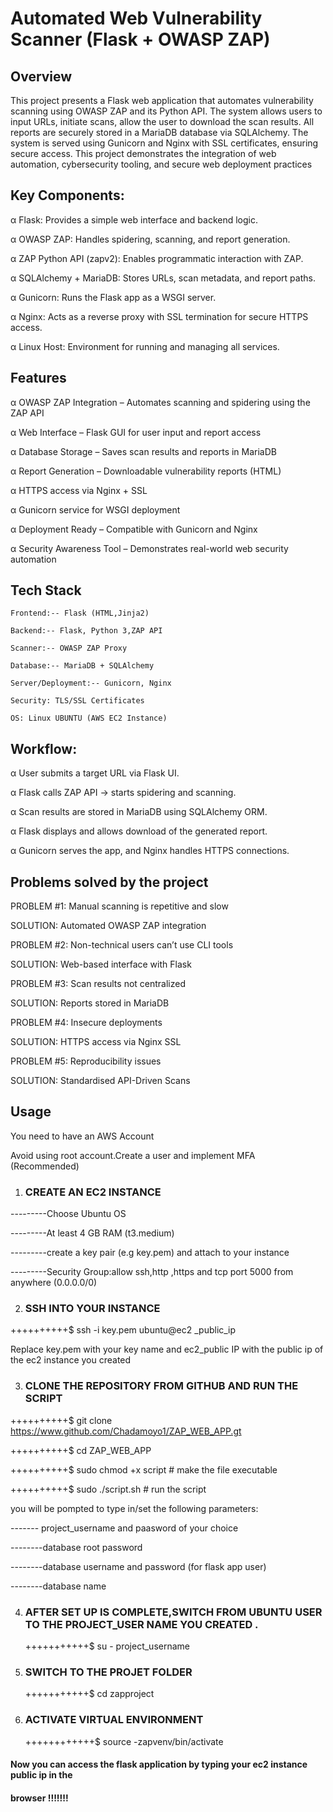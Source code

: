 # Automated Web Vulnerability Scanner (Flask + OWASP ZAP)

## Overview
This project presents a Flask web application that automates vulnerability scanning using OWASP ZAP and its Python API. The system allows users to input URLs, initiate scans, allow the user to download the scan results. All reports are securely stored in a MariaDB database via SQLAlchemy. The system is served using Gunicorn and Nginx with SSL certificates, ensuring secure access. This project demonstrates the integration of web automation, cybersecurity tooling, and secure web deployment practices

## Key Components:

α	Flask:                    Provides a simple web interface and backend logic.

α	OWASP ZAP:                Handles spidering, scanning, and report generation.

α	ZAP Python API (zapv2):   Enables programmatic interaction with ZAP.

α	SQLAlchemy + MariaDB:     Stores URLs, scan metadata, and report paths.

α	Gunicorn:                 Runs the Flask app as a WSGI server.

α	Nginx:        Acts as a reverse proxy with SSL termination for secure HTTPS access.

α   Linux Host:               Environment for running and managing all services.

## Features

α	OWASP ZAP Integration – Automates scanning and spidering using the ZAP API  

α	Web Interface – Flask GUI for user input and report access 

α	Database Storage – Saves scan results and reports in MariaDB  

α	Report Generation – Downloadable vulnerability reports (HTML)  

α	HTTPS access via Nginx + SSL

α	Gunicorn service for WSGI deployment

α	Deployment Ready – Compatible with Gunicorn and Nginx  

α	Security Awareness Tool – Demonstrates real-world web security automation


## Tech Stack

 	Frontend:-- Flask (HTML,Jinja2)

 	Backend:-- Flask, Python 3,ZAP API

 	Scanner:-- OWASP ZAP Proxy

 	Database:-- MariaDB + SQLAlchemy

 	Server/Deployment:-- Gunicorn, Nginx

 	Security: TLS/SSL Certificates

 	OS: Linux UBUNTU (AWS EC2 Instance)

## Workflow:

α	User submits a target URL via Flask UI.

α	Flask calls ZAP API → starts spidering and scanning.

α	Scan results are stored in MariaDB using SQLAlchemy ORM.

α	Flask displays and allows download of the generated report.

α	Gunicorn serves the app, and Nginx handles HTTPS connections.


## Problems solved by the project


PROBLEM #1:                    Manual scanning is repetitive and slow

SOLUTION:                      Automated OWASP ZAP integration



PROBLEM #2:                    Non-technical users can’t use CLI tools 

SOLUTION:                      Web-based interface with Flask



PROBLEM #3:                    Scan results not centralized 

SOLUTION:                      Reports stored in MariaDB



PROBLEM #4:                    Insecure deployments

SOLUTION:                      HTTPS access via Nginx SSL


PROBLEM #5:                    Reproducibility issues

SOLUTION:                      Standardised API-Driven Scans



## Usage

You need to have an AWS Account

Avoid using root account.Create a user and implement  MFA (Recommended)

1. ### CREATE AN EC2 INSTANCE

  ---------Choose Ubuntu OS

  ---------At least 4 GB RAM (t3.medium)

  ---------create a key pair (e.g key.pem) and attach to your instance 

  ---------Security Group:allow ssh,http ,https and tcp port 5000 from anywhere (0.0.0.0/0)


2. ### SSH INTO YOUR INSTANCE

  ++++++++++$ ssh -i key.pem ubuntu@ec2 _public_ip

  Replace key.pem with your key name and ec2_public IP with the public ip of the ec2 instance you created

3.  ### CLONE THE REPOSITORY FROM GITHUB AND RUN THE SCRIPT

  ++++++++++$ git clone https://www.github.com/Chadamoyo1/ZAP_WEB_APP.gt
  
  ++++++++++$ cd ZAP_WEB_APP

  ++++++++++$ sudo chmod +x script              # make the file executable

  ++++++++++$ sudo ./script.sh                  # run the script

you will be pompted to type in/set the following parameters:

  ------- project_username and paasword of your choice

  --------database root password

  --------database username and password (for flask app user)

  --------database name

4. ### AFTER SET UP IS COMPLETE,SWITCH FROM UBUNTU USER TO THE PROJECT_USER NAME YOU CREATED . 

   +++++++++++$ su - project_username           

5. ### SWITCH TO THE PROJET FOLDER 

   +++++++++++$ cd zapproject                   

6. ### ACTIVATE VIRTUAL ENVIRONMENT

   ++++++++++++$ source -zapvenv/bin/activate    

#### Now you can access the flask application by typing your ec2 instance public ip in the
#### browser  !!!!!!!



